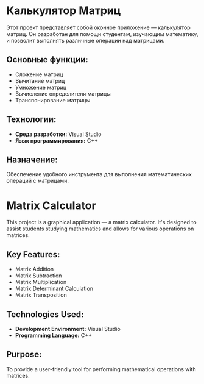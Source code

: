 # Калькулятор Матриц

Этот проект представляет собой оконное приложение — калькулятор матриц. Он разработан для помощи студентам, изучающим математику, и позволит выполнять различные операции над матрицами.


## Основные функции:

* Сложение матриц
* Вычитание матриц
* Умножение матриц
* Вычисление определителя матрицы
* Транспонирование матрицы


## Технологии:

* **Среда разработки:** Visual Studio
* **Язык программирования:** C++


## Назначение:

Обеспечение удобного инструмента для выполнения математических операций с матрицами.

# Matrix Calculator

This project is a graphical application — a matrix calculator. It's designed to assist students studying mathematics and allows for various operations on matrices.


## Key Features:

* Matrix Addition
* Matrix Subtraction
* Matrix Multiplication
* Matrix Determinant Calculation
* Matrix Transposition


## Technologies Used:

* **Development Environment:** Visual Studio
* **Programming Language:** C++


## Purpose:

To provide a user-friendly tool for performing mathematical operations with matrices.
